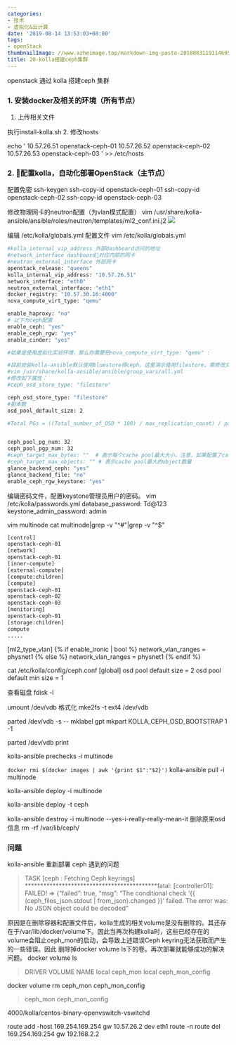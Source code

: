 ```yaml
---
categories:
- 技术
- 虚拟化&云计算
date: '2019-08-14 13:53:03+08:00'
tags:
- openStack
thumbnailImage: //www.azheimage.top/markdown-img-paste-20180831191146955.png
title: 20-kolla搭建ceph集群
---
```

openstack 通过 kolla 搭建ceph 集群
<!--more-->

### 1. 安装docker及相关的环境（所有节点）
1. 上传相关文件

执行install-kolla.sh
2. 修改hosts

echo '
10.57.26.51 openstack-ceph-01
10.57.26.52 openstack-ceph-02
10.57.26.53 openstack-ceph-03
' >> /etc/hosts


### 2. 配置kolla，自动化部署OpenStack（主节点）
配置免密
ssh-keygen
ssh-copy-id openstack-ceph-01
ssh-copy-id openstack-ceph-02
ssh-copy-id openstack-ceph-03

修改物理网卡的neutron配置（为vlan模式配置）
vim /usr/share/kolla-ansible/ansible/roles/neutron/templates/ml2_conf.ini.j2
![](https://www.azheimage.top/markdown-img-paste-20190603110933366.png)

编辑 /etc/kolla/globals.yml 配置文件
vim /etc/kolla/globals.yml
```bash
#kolla_internal_vip_address 外部dashboard访问的地址
#network_interface dashboard对应内部的网卡
#neutron_external_interface 外部网卡
openstack_release: "queens"
kolla_internal_vip_address: "10.57.26.51"
network_interface: "eth0"
neutron_external_interface: "eth1"
docker_registry: "10.57.30.16:4000"
nova_compute_virt_type: "qemu"

enable_haproxy: "no"
# 以下为ceph配置
enable_ceph: "yes"
enable_ceph_rgw: "yes"
enable_cinder: "yes"

#如果是使用虚拟化实验环境，那么你需要把nova_compute_virt_type: "qemu" :

#目前安装kolla-ansible默认使用bluestore得ceph。这里演示使用filestore。需修改文件
#vim /usr/share/kolla-ansible/ansible/group_vars/all.yml
#修改如下属性：
#ceph_osd_store_type: "filestore"

ceph_osd_store_type: "filestore"
#副本数
osd_pool_default_size: 2

#Total PGs = ((Total_number_of_OSD * 100) / max_replication_count) / pool_count


ceph_pool_pg_num: 32
ceph_pool_pgp_num: 32
#ceph_target_max_bytes: ""  # 表示每个cache pool最大大小。注意，如果配置了cache盘，此项不配置会导致cache不会自动清空。cache_osd_size*cache_osd_num/replicated/cache_pool_num
#ceph_target_max_objects: "" # 表示cache pool最大的object数量
glance_backend_ceph: "yes"
glance_backend_file: "no"
enable_ceph_rgw_keystone: "yes"

```
编辑密码文件，配置keystone管理员用户的密码。
vim /etc/kolla/passwords.yml
database_password: Td@123
keystone_admin_password: admin


vim multinode
cat multinode|grep -v "^#"|grep -v "^$"
```bash
[control]
openstack-ceph-01
[network]
openstack-ceph-01
[inner-compute]
[external-compute]
[compute:children]
[compute]
openstack-ceph-01
openstack-ceph-02
openstack-ceph-03
[monitoring]
openstack-ceph-01
[storage:children]
compute
.....
```

[ml2_type_vlan]
{% if enable_ironic | bool %}
network_vlan_ranges = physnet1
{% else %}
network_vlan_ranges = physnet1
{% endif %}


cat /etc/kolla/config/ceph.conf
[global]
osd pool default size = 2
osd pool default min size = 1

查看磁盘
fdisk -l

umount /dev/vdb
格式化
mke2fs -t ext4 /dev/vdb


parted /dev/vdb -s -- mklabel gpt mkpart KOLLA_CEPH_OSD_BOOTSTRAP 1 -1

parted /dev/vdb print

kolla-ansible prechecks -i multinode

`docker rmi $(docker images | awk '{print $1":"$2}')`
kolla-ansible pull -i multinode

kolla-ansible deploy -i multinode



kolla-ansible deploy -t ceph


kolla-ansible destroy -i multinode --yes-i-really-really-mean-it
删除原来osd信息
rm -rf /var/lib/ceph/


### 问题
kolla-ansible 重新部署 ceph 遇到的问题
>TASK [ceph : Fetching Ceph keyrings] *******************************************fatal: [controller01]: FAILED! => {“failed”: true, “msg”: “The conditional check ‘{{ (ceph_files_json.stdout | from_json).changed }}’ failed. The error was: No JSON object could be decoded”

原因是在删除容器和配置文件后，kolla生成的相关volume是没有删除的。其还存在于/var/lib/docker/volume下。因此当再次构建kolla时，这些已经存在的volume会阻止ceph_mon的启动，会导致上述错误Ceph keyring无法获取而产生的一些错误。因此 删除掉docker volume ls下的卷。再次部署就能够成功的解决问题。
docker volume ls
>DRIVER              VOLUME NAME
local               ceph_mon
local               ceph_mon_config

docker volume rm ceph_mon ceph_mon_config
>ceph_mon
ceph_mon_config


4000/kolla/centos-binary-openvswitch-vswitchd


route add -host 169.254.169.254 gw 10.57.26.2 dev eth1
route -n
route del 169.254.169.254 gw 192.168.2.2


